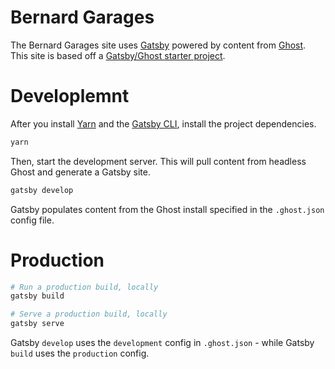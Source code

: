 # Bernard Garages

The Bernard Garages site uses [Gatsby](https://gatsbyjs.org) powered by content from [Ghost](https://ghost.org). This site is based off a [Gatsby/Ghost starter project](https://github.com/TryGhost/gatsby-starter-ghost.git).

# Developlemnt

After you install [Yarn](https://yarnpkg.com/en/docs/install) and the [Gatsby CLI](https://www.gatsbyjs.org/docs/quick-start#install-the-gatsby-cli), install the project dependencies.


```bash
yarn
```

Then, start the development server. This will pull content from headless Ghost and generate a Gatsby site.


```bash
gatsby develop
```

Gatsby populates content from the Ghost install specified in the `.ghost.json` config file.


# Production

```bash
# Run a production build, locally
gatsby build

# Serve a production build, locally
gatsby serve
```

Gatsby `develop` uses the `development` config in `.ghost.json` - while Gatsby `build` uses the `production` config.
